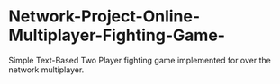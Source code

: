 # Network-Project-Online-Multiplayer-Fighting-Game-
Simple Text-Based Two Player fighting game implemented for over the network multiplayer.
